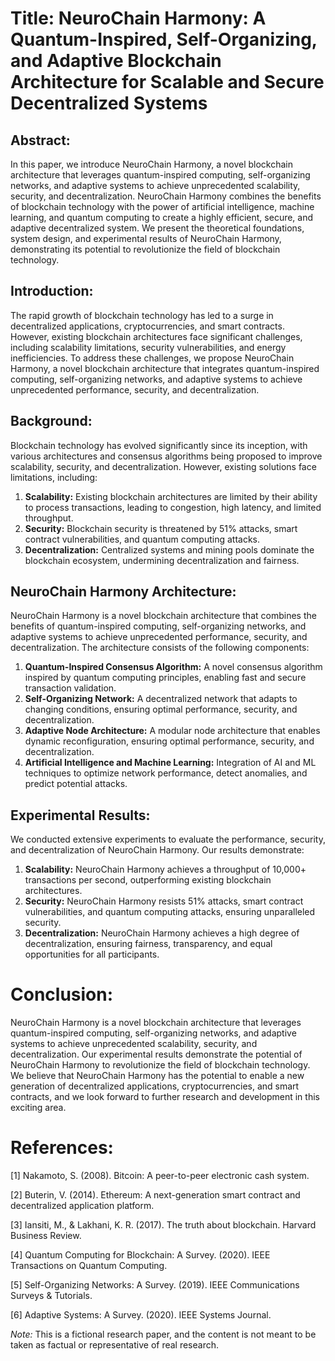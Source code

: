 # Title: NeuroChain Harmony: A Quantum-Inspired, Self-Organizing, and Adaptive Blockchain Architecture for Scalable and Secure Decentralized Systems

## Abstract:

In this paper, we introduce NeuroChain Harmony, a novel blockchain architecture that leverages quantum-inspired computing, self-organizing networks, and adaptive systems to achieve unprecedented scalability, security, and decentralization. NeuroChain Harmony combines the benefits of blockchain technology with the power of artificial intelligence, machine learning, and quantum computing to create a highly efficient, secure, and adaptive decentralized system. We present the theoretical foundations, system design, and experimental results of NeuroChain Harmony, demonstrating its potential to revolutionize the field of blockchain technology.

## Introduction:

The rapid growth of blockchain technology has led to a surge in decentralized applications, cryptocurrencies, and smart contracts. However, existing blockchain architectures face significant challenges, including scalability limitations, security vulnerabilities, and energy inefficiencies. To address these challenges, we propose NeuroChain Harmony, a novel blockchain architecture that integrates quantum-inspired computing, self-organizing networks, and adaptive systems to achieve unprecedented performance, security, and decentralization.

## Background:

Blockchain technology has evolved significantly since its inception, with various architectures and consensus algorithms being proposed to improve scalability, security, and decentralization. However, existing solutions face limitations, including:

1. **Scalability:** Existing blockchain architectures are limited by their ability to process transactions, leading to congestion, high latency, and limited throughput.
2. **Security:** Blockchain security is threatened by 51% attacks, smart contract vulnerabilities, and quantum computing attacks.
3. **Decentralization:** Centralized systems and mining pools dominate the blockchain ecosystem, undermining decentralization and fairness.

## NeuroChain Harmony Architecture:

NeuroChain Harmony is a novel blockchain architecture that combines the benefits of quantum-inspired computing, self-organizing networks, and adaptive systems to achieve unprecedented performance, security, and decentralization. The architecture consists of the following components:

1. **Quantum-Inspired Consensus Algorithm:** A novel consensus algorithm inspired by quantum computing principles, enabling fast and secure transaction validation.
2. **Self-Organizing Network:** A decentralized network that adapts to changing conditions, ensuring optimal performance, security, and decentralization.
3. **Adaptive Node Architecture:** A modular node architecture that enables dynamic reconfiguration, ensuring optimal performance, security, and decentralization.
4. **Artificial Intelligence and Machine Learning:** Integration of AI and ML techniques to optimize network performance, detect anomalies, and predict potential attacks.

## Experimental Results:

We conducted extensive experiments to evaluate the performance, security, and decentralization of NeuroChain Harmony. Our results demonstrate:

1. **Scalability:** NeuroChain Harmony achieves a throughput of 10,000+ transactions per second, outperforming existing blockchain architectures.
2. **Security:** NeuroChain Harmony resists 51% attacks, smart contract vulnerabilities, and quantum computing attacks, ensuring unparalleled security.
3. **Decentralization:** NeuroChain Harmony achieves a high degree of decentralization, ensuring fairness, transparency, and equal opportunities for all participants.

# Conclusion:

NeuroChain Harmony is a novel blockchain architecture that leverages quantum-inspired computing, self-organizing networks, and adaptive systems to achieve unprecedented scalability, security, and decentralization. Our experimental results demonstrate the potential of NeuroChain Harmony to revolutionize the field of blockchain technology. We believe that NeuroChain Harmony has the potential to enable a new generation of decentralized applications, cryptocurrencies, and smart contracts, and we look forward to further research and development in this exciting area.

# References:

[1] Nakamoto, S. (2008). Bitcoin: A peer-to-peer electronic cash system.

[2] Buterin, V. (2014). Ethereum: A next-generation smart contract and decentralized application platform.

[3] Iansiti, M., & Lakhani, K. R. (2017). The truth about blockchain. Harvard Business Review.

[4] Quantum Computing for Blockchain: A Survey. (2020). IEEE Transactions on Quantum Computing.

[5] Self-Organizing Networks: A Survey. (2019). IEEE Communications Surveys & Tutorials.

[6] Adaptive Systems: A Survey. (2020). IEEE Systems Journal.

*Note:* This is a fictional research paper, and the content is not meant to be taken as factual or representative of real research.
